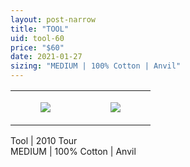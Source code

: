 ```yaml
---
layout: post-narrow
title: "TOOL"
uid: tool-60
price: "$60"
date: 2021-01-27
sizing: "MEDIUM | 100% Cotton | Anvil"
---
```




<table style="width:100%;"><tr><td style="vertical-align:top;">
      <figure class="tmblr-full" data-orig-height="2048" data-orig-width="1365" data-orig-src="https://concertshirts.netlify.app/shirts/0003/0003-01.jpg"><img src="https://64.media.tumblr.com/97a56c1918f4a4baf9127ee3377673ac/a2c2e9487031ae56-61/s540x810/813c2423616c5b22588d86185c2a321a2fcfd181.jpg" data-orig-height="2048" data-orig-width="1365" data-orig-src="https://concertshirts.netlify.app/shirts/0003/0003-01.jpg"/></figure></td>
    <td style="vertical-align:top;">
      <figure class="tmblr-full" data-orig-height="2048" data-orig-width="1365" data-orig-src="https://concertshirts.netlify.app/shirts/0003/0003-02.jpg"><img src="https://64.media.tumblr.com/852db263646248ba193d3e7de5580458/a2c2e9487031ae56-1c/s540x810/48feb1326712f3815698a1e5edb2a1683af4ad3a.jpg" data-orig-height="2048" data-orig-width="1365" data-orig-src="https://concertshirts.netlify.app/shirts/0003/0003-02.jpg"/></figure></td>
  </tr></table><p>
  Tool | 2010 Tour<br/>MEDIUM | 100% Cotton | Anvil
</p>
